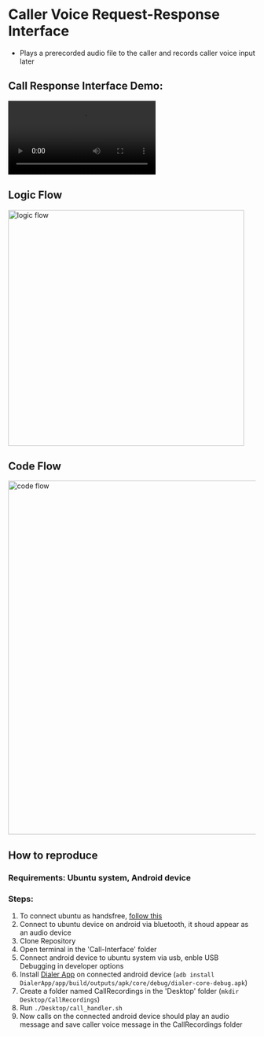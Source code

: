 # Caller Voice Request-Response Interface
- Plays a prerecorded audio file to the caller and records caller voice input later

## Call Response Interface Demo:
<video src="https://github.com/user-attachments/assets/35e05298-a1ef-47f5-a2ea-d81375fa492e" style="max-width: 100%;">Demo Video</video>

## Logic Flow
<img src="https://github.com/user-attachments/assets/38691b86-39eb-4d6c-9e60-42240da08091" alt="logic flow" height="480">

## Code Flow
<img src="https://github.com/user-attachments/assets/987a0f67-5f7f-4017-b3a8-f101abde1dde" alt="code flow" height="720">

## How to reproduce
### Requirements: Ubuntu system, Android device
### Steps:
1. To connect ubuntu as handsfree, [follow this](https://askubuntu.com/a/1512854)
2. Connect to ubuntu device on android via bluetooth, it shoud appear as an audio device
3. Clone Repository
4. Open terminal in the 'Call-Interface' folder
5. Connect android device to ubuntu system via usb, enble USB Debugging in developer options
6. Install [Dialer App](DialerApp/app/build/outputs/apk/core/debug/dialer-core-debug.apk) on connected android device (```adb install DialerApp/app/build/outputs/apk/core/debug/dialer-core-debug.apk```)
7. Create a folder named CallRecordings in the 'Desktop' folder (```mkdir Desktop/CallRecordings```)
8. Run ```./Desktop/call_handler.sh```
9. Now calls on the connected android device should play an audio message and save caller voice message in the CallRecordings folder

